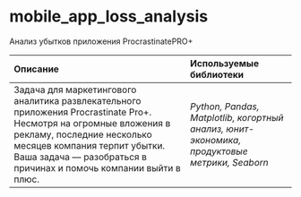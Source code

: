 # mobile_app_loss_analysis
 Анализ убытков приложения ProcrastinatePRO+
 
| Описание | Используемые библиотеки | 
| :---------------------- | :---------------------- |
| Задача для маркетингового аналитика развлекательного приложения Procrastinate Pro+. Несмотря на огромные вложения в рекламу, последние несколько месяцев компания терпит убытки. Ваша задача — разобраться в причинах и помочь компании выйти в плюс.| *Python, Pandas, Matplotlib, когортный анализ, юнит-экономика, продуктовые метрики, Seaborn*|
